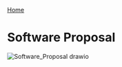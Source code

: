 [Home](/index.md)

# **Software Proposal**

![Software_Proposal drawio](https://github.com/Team-309-Weather-Station/EGR314-Spring2024-Team309.github.io/assets/157083379/25cd78c9-edee-48e0-b182-057ef2b2f4b1)
